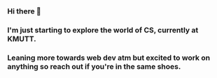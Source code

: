 ### Hi there 👋
### I'm just starting to explore the world of CS, currently at KMUTT.
### Leaning more towards web dev atm but excited to work on anything so reach out if you're in the same shoes.


<!--
**HeinKhantPyaeKyaw/HeinKhantPyaeKyaw** is a ✨ _special_ ✨ repository because its `README.md` (this file) appears on your GitHub profile.

Here are some ideas to get you started:

- 🔭 I’m currently working on ...
- 🌱 I’m currently learning ...
- 👯 I’m looking to collaborate on ...
- 🤔 I’m looking for help with ...
- 💬 Ask me about ...
- 📫 How to reach me: ...
- 😄 Pronouns: ...
- ⚡ Fun fact: ...
-->
